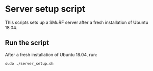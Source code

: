 # Server setup script

This scripts sets up a SMuRF server after a fresh installation of Ubuntu 18.04.

## Run the script

After a fresh installation of Ubuntu 18.04, run:

```
sudo ./server_setup.sh
```
